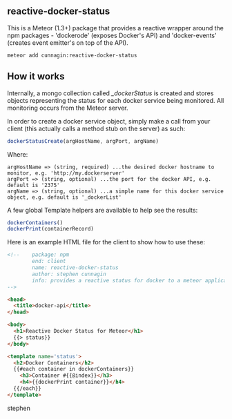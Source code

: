## reactive-docker-status ##

This is a Meteor (1.3+) package that provides a reactive wrapper around the npm packages - 'dockerode' (exposes Docker's API) and 'docker-events' (creates event emitter's on top of the API).

```meteor add cunnagin:reactive-docker-status```

## How it works ##

Internally, a mongo collection called *_dockerStatus* is created and stores objects representing the status for each docker service being monitored. All monitoring occurs from the Meteor server.

In order to create a docker service object, simply make a call from your client (this actually calls a method stub on the server) as such:

```js
dockerStatusCreate(argHostName, argPort, argName)
```

Where:

```
argHostName => (string, required) ...the desired docker hostname to monitor, e.g. 'http://my.dockerserver'
argPort => (string, optional) ...the port for the docker API, e.g. default is '2375'
argName => (string, optional) ...a simple name for this docker service object, e.g. default is '_dockerList'
```

A few global Template helpers are available to help see the results:

```js
dockerContainers() 
dockerPrint(containerRecord)
```

Here is an example HTML file for the client to show how to use these:

```html
<!--	package: npm
 		end: client
		name: reactive-docker-status
		author: stephen cunnagin
		info: provides a reactive status for docker to a meteor application
-->

<head>
  <title>docker-api</title>
</head>

<body>
  <h1>Reactive Docker Status for Meteor</h1>
  {{> status}}
</body>

<template name='status'>
  <h2>Docker Containers</h2>
  {{#each container in dockerContainers}}
    <h3>Container #{{@index}}</h3>
    <h4>{{dockerPrint container}}</h4>
  {{/each}}
</template>
```

stephen
